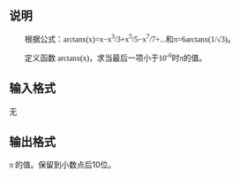 <h2>说明</h2>

<p style="text-indent:2em;font-family:&quot;font-size:medium;">
	根据公式：arctanx(x)=x−x<sup>3</sup>/3+x<sup>5</sup>/5−x<sup>7</sup>/7+...和π=6arctanx(1/<span style="font-family:&quot;font-size:medium;">√</span>3)。
<br />
<p style="text-indent:2em;font-family:&quot;font-size:medium;">
	定义函数&nbsp;arctanx(x)，求当最后一项小于10<sup>-6</sup>时π的值。
<br />
<h2>输入格式</h2>

<span style="font-family:&quot;font-size:medium;background-color:#FCFCFC;">无</span>

<h2>输出格式</h2>

<span style="font-family:&quot;font-size:medium;background-color:#FCFCFC;">π&nbsp;的值。保留到小数点后</span>10<span style="font-family:&quot;font-size:medium;background-color:#FCFCFC;">位。</span>

